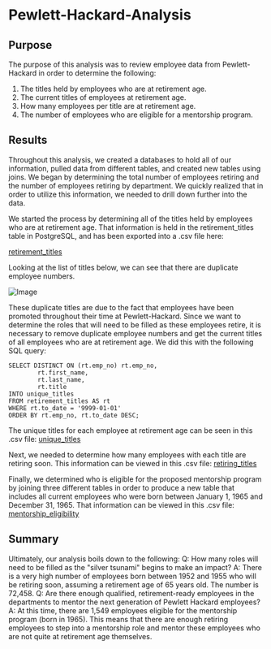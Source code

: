 # Pewlett-Hackard-Analysis

## Purpose
The purpose of this analysis was to review employee data from Pewlett-Hackard in order to determine the following:
 1. The titles held by employees who are at retirement age.
 2. The current titles of employees at retirement age.
 3. How many employees per title are at retirement age.
 4. The number of employees who are eligible for a mentorship program.

## Results
Throughout this analysis, we created a databases to hold all of our information, pulled data from different tables, and created new tables using joins. We began by determining the total number of employees retiring and the number of employees retiring by department. We quickly realized that in order to utilize this information, we needed to drill down further into the data.

We started the process by determining all of the titles held by employees who are at retirement age. That information is held in the retirement_titles table in PostgreSQL, and has been exported into a .csv file here:

[retirement_titles](retirement_titles.csv)

Looking at the list of titles below, we can see that there are duplicate employee numbers. 

![Image](..%5C..%5C..%5C..%5C..%5CDupes.png)

These duplicate titles are due to the fact that employees have been promoted throughout their time at Pewlett-Hackard. Since we want to determine the roles that will need to be filled as these employees retire, it is necessary to remove duplicate employee numbers and get the current titles of all employees who are at retirement age. We did this with the following SQL query:

    SELECT DISTINCT ON (rt.emp_no) rt.emp_no,
            rt.first_name,
            rt.last_name,
            rt.title
    INTO unique_titles
    FROM retirement_titles AS rt
    WHERE rt.to_date = '9999-01-01'
    ORDER BY rt.emp_no, rt.to_date DESC;

The unique titles for each employee at retirement age can be seen in this .csv file:
[unique_titles](unique_titles.csv)

Next, we needed to determine how many employees with each title are retiring soon. This information can be viewed in this .csv file:
[retiring_titles](retiring_titles.csv)

Finally, we determined who is eligible for the proposed mentorship program by joining three different tables in order to produce a new table that includes all current employees who were born between January 1, 1965 and December 31, 1965. That information can be viewed in this .csv file:
[mentorship_eligibility](mentorhsip_eligibility.csv)

## Summary
Ultimately, our analysis boils down to the following:
    Q: How many roles will need to be filled as the "silver tsunami" begins to make an impact?
        A: There is a very high number of employees born between 1952 and 1955 who will be retiring soon, assuming a retirement age of 65 years old. The number is 72,458. 
    Q: Are there enough qualified, retirement-ready employees in the departments to mentor the next generation of Pewlett Hackard employees?
        A: At this time, there are 1,549 employees eligible for the mentorship program (born in 1965). This means that there are enough retiring employees to step into a mentorship role and mentor these employees who are not quite at retirement age themselves.